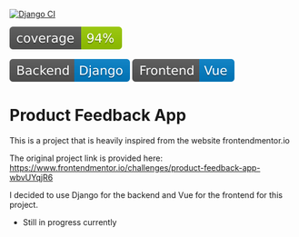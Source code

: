 [![Django CI](https://github.com/EclecticOwl/product-feedback-app/actions/workflows/djangoworkflow.yml/badge.svg?branch=main)](https://github.com/EclecticOwl/product-feedback-app/actions/workflows/djangoworkflow.yml)

![Coverage](./svg/coverage.svg)

![Django](./svg/django.svg)
![Vue](./svg/vue.svg)

# Product Feedback App

This is a project that is heavily inspired from the website frontendmentor.io

The original project link is provided here: https://www.frontendmentor.io/challenges/product-feedback-app-wbvUYqjR6

I decided to use Django for the backend and Vue for the frontend for this project.

- Still in progress currently